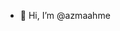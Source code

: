 - 👋 Hi, I’m @azmaahme

<!---
azmaahme/azmaahme is a ✨ special ✨ repository because its `README.md` (this file) appears on your GitHub profile.
You can click the Preview link to take a look at your changes.
--->
